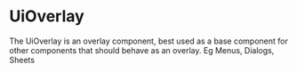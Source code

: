# UiOverlay
The UiOverlay is an overlay component, best used as a base component for other components that should behave as an overlay. Eg Menus, Dialogs, Sheets

